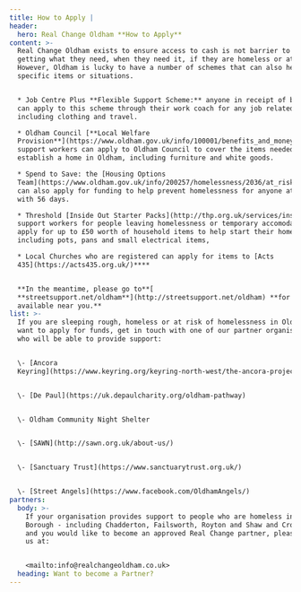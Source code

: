 ```yaml
---
title: How to Apply |
header:
  hero: Real Change Oldham **How to Apply**
content: >-
  Real Change Oldham exists to ensure access to cash is not barrier to people
  getting what they need, when they need it, if they are homeless or at risk.
  However, Oldham is lucky to have a number of schemes that can also help with
  specific items or situations.


  * Job Centre Plus **Flexible Support Scheme:** anyone in receipt of benefits
  can apply to this scheme through their work coach for any job related costs,
  including clothing and travel.

  * Oldham Council [**Local Welfare
  Provision**](https://www.oldham.gov.uk/info/100001/benefits_and_money/1837/emergency_support_-_local_welfare_provision):
  support workers can apply to Oldham Council to cover the items needed to
  establish a home in Oldham, including furniture and white goods. 

  * Spend to Save: the [Housing Options
  Team](https://www.oldham.gov.uk/info/200257/homelessness/2036/at_risk_of_becoming_homeless/12)
  can also apply for funding to help prevent homelessness for anyone at risk
  with 56 days.

  * Threshold [Inside Out Starter Packs](http://thp.org.uk/services/inside-out):
  support workers for people leaving homelessness or temporary accomodation can
  apply for up to £50 worth of household items to help start their home,
  including pots, pans and small electrical items, 

  * Local Churches who are registered can apply for items to [Acts
  435](https://acts435.org.uk/)****


  **In the meantime, please go to**[
  **streetsupport.net/oldham**](http://streetsupport.net/oldham) **for support
  available near you.**
list: >-
  If you are sleeping rough, homeless or at risk of homelessness in Oldham and
  want to apply for funds, get in touch with one of our partner organisations
  who will be able to provide support:


  \- [Ancora
  Keyring](https://www.keyring.org/keyring-north-west/the-ancora-project)


  \- [De Paul](https://uk.depaulcharity.org/oldham-pathway)


  \- Oldham Community Night Shelter


  \- [SAWN](http://sawn.org.uk/about-us/)


  \- [Sanctuary Trust](https://www.sanctuarytrust.org.uk/)


  \- [Street Angels](https://www.facebook.com/OldhamAngels/)
partners:
  body: >-
    If your organisation provides support to people who are homeless in Oldham
    Borough - including Chadderton, Failsworth, Royton and Shaw and Crompton -
    and you would like to become an approved Real Change partner, please contact
    us at:


    <mailto:info@realchangeoldham.co.uk>
  heading: Want to become a Partner?
---
```


